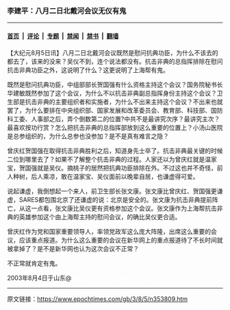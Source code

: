 ### 李建平：八月二日北戴河会议无仪有鬼

---

#### [首页](../../../..?n353809) &nbsp;|&nbsp; [评论](../../../../../epoch-comment?n353809) &nbsp;|&nbsp; [专题](../../../../../epoch-special?n353809) &nbsp;|&nbsp; [禁闻](../../../../../epoch-news?n353809) &nbsp;|&nbsp; [禁书](../../../../../books?n353809) &nbsp;|&nbsp; [翻墙](https://github.com/gfw-breaker/nogfw/blob/master/README.md?n353809)


<div class="post_content" id="artbody" itemprop="articleBody">
 <!-- article content begin -->
 <p>
  【大纪元8月5日讯】八月二日北戴河会议既然是慰问抗典功臣，为什么不该去的都去了，该来的没来？吴仪不到，连个说法都没有。抗击非典的总指挥排除在慰问抗击非典功臣之外，这说明了什么？这更说明了上海帮有鬼。
 </p>
 <p>
  既然是慰问抗典功臣，中组部部长贺国强有什么资格主持这个会议？国务院秘书长华建敏既然参加了这个会议，为什么不以抗击非典副总指挥身份主持这个会议？卫生部是抗击非典的主要组织者和实施者，为什么不出来主持这个会议？不出来也就罢了，为什么要排在中央组织部、国家发展和改革委员会、教育部、科技部、国防科工委、人事部之后，弄个倒数第二的位置?中共不是最讲究次序？最讲究主次？最喜欢按功行赏？怎么把抗击非典的总指挥部放到这么重要的位置上？小汤山医院是总参组织的，为什么总参也没参加？是不是真有难言之隐？
 </p>
 <p>
  曾庆红贺国强在取得抗击非典胜利之后，知道身先士卒了。抗击非典最关键的时候二位到哪里去了？如果不了解整个抗击非典的过程。人家还以为曾庆红就是温家宝，贺国强就是吴仪。摘桃子的居然把抗典功臣排除在外。不过这也并不奇怪，前人种树，后人乘凉，敢在温家宝、吴仪面前以晚辈自居，也谦虚得可爱。
 </p>
 <p>
  说起谦虚，我倒想起一个来人，前卫生部长张文康。张文康比曾庆红、贺国强更谦虚，SARES都包围北京了还谦虚的说：北京是安全的。张文康为抗击非典提前阵亡，从这一点看，张文康比吴仪更有资格参加这个会议。张文康作为上海帮抗击非典的英雄参加这个由上海帮主持的慰问会议，的确比吴仪更合适。
 </p>
 <p>
  曾庆红作为党和国家重要领导人，率领党政军这么庞大阵隆，出席这么重要的会议，应该重点报道。为什么这么重要的会议在新华网上的重点报道待了不长时间就被拿掉了？是不是新华网也认为这次会议不正常？
 </p>
 <p>
  不正常就肯定有鬼。
 </p>
 <p>
  2003年8月4日于山东@
  <font color="#ffffff">
   (http://www.dajiyuan.com)
  </font>
 </p>
 <!-- article content end -->
 <div id="below_article_ad">
 </div>
</div>


---

原文链接：https://www.epochtimes.com/gb/3/8/5/n353809.htm